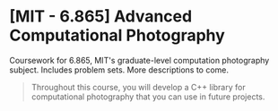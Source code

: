 # [MIT - 6.865] Advanced Computational Photography

Coursework for 6.865, MIT's graduate-level computation photography subject. Includes problem sets. More descriptions to come.

> Throughout this course, you will develop a C++ library for computational photography that you can use in future projects.

